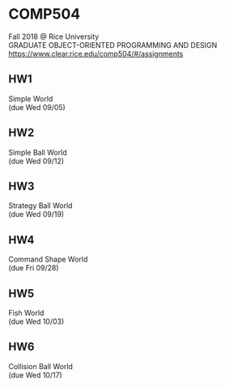 # COMP504
Fall 2018 @ Rice University<br/>
GRADUATE OBJECT-ORIENTED PROGRAMMING AND DESIGN<br/>
https://www.clear.rice.edu/comp504/#/assignments

## HW1
Simple World<br/>
(due Wed 09/05)
## HW2
Simple Ball World<br/>
(due Wed 09/12)
## HW3
Strategy Ball World<br/>
(due Wed 09/19)
## HW4
Command Shape World<br/>
(due Fri 09/28)
## HW5
Fish World<br/>
(due Wed 10/03)
## HW6
Collision Ball World<br/>
(due Wed 10/17)
